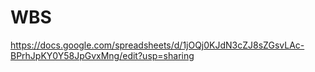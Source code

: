 # WBS
https://docs.google.com/spreadsheets/d/1jOQj0KJdN3cZJ8sZGsvLAc-BPrhJpKY0Y58JpGvxMng/edit?usp=sharing